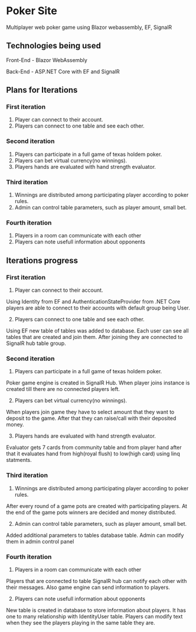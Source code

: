# Poker Site
Multiplayer web poker game using Blazor webassembly, EF, SignalR

## Technologies being used

Front-End - Blazor WebAssembly

Back-End - ASP.NET Core with EF and SignalR

## Plans for Iterations

### First iteration

1. Player can connect to their account.
2. Players can connect to one table and see each other.

### Second iteration

1. Players can participate in a full game of texas holdem poker.
2. Players can bet virtual currency(no winnings).
3. Players hands are evaluated with hand strength evaluator.

### Third iteration

1. Winnings are distributed among participating player according to poker rules.
2. Admin can control table parameters, such as player amount, small bet.

### Fourth iteration

1. Players in a room can communicate with each other
2. Players can note usefull information about opponents

## Iterations progress

### First iteration

1. Player can connect to their account.

Using Identity from EF and AuthenticationStateProvider from .NET Core players are able
to connect to their accounts with default group being User.

2. Players can connect to one table and see each other.

Using EF new table of tables was added to database. Each user can see all tables that are
created and join them. After joining they are connected to SignalR hub table group.

### Second iteration

1. Players can participate in a full game of texas holdem poker.

Poker game engine is created in SignalR Hub. When player joins instance is created till there are no connected players left.

2. Players can bet virtual currency(no winnings).

When players join game they have to select amount that they want to deposit to the game. After that they can raise/call with their deposited money.

3. Players hands are evaluated with hand strength evaluator.

Evaluator gets 7 cards from community table and from player hand after that it evaluates hand from high(royal flush) to low(high card) using linq statments.

### Third iteration

1. Winnings are distributed among participating player according to poker rules.

After every round of a game pots are created with participating players. At the end of the game pots winners are decided and money distributed.

2. Admin can control table parameters, such as player amount, small bet.

Added additional parameters to tables database table. Admin can modify them in admin control panel

### Fourth iteration

1. Players in a room can communicate with each other

Players that are connected to table SignalR hub can notify each other with their messages. Also game engine can send information to players.

2. Players can note usefull information about opponents

New table is created in database to store information about players. It has one to many relationship with IdentityUser table.
Players can modify text when they see the players playing in the same table they are.


